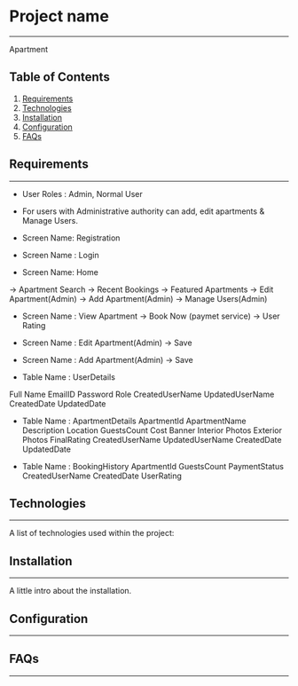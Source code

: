 # Project name
***
Apartment

## Table of Contents
1. [Requirements](#requirements)
2. [Technologies](#technologies)
3. [Installation](#installation)
4. [Configuration](#configuration)
5. [FAQs](#faqs)

## Requirements
***
- User Roles : Admin, Normal User
- For users with Administrative authority can add, edit apartments & Manage Users.

- Screen Name: Registration

- Screen Name : Login

- Screen Name: Home 

-> Apartment Search
-> Recent Bookings
-> Featured Apartments
-> Edit Apartment(Admin)
-> Add Apartment(Admin)
-> Manage Users(Admin)

- Screen Name : View Apartment
-> Book Now (paymet service) -> User Rating

- Screen Name : Edit Apartment(Admin)
-> Save

- Screen Name : Add Apartment(Admin)
-> Save

- Table Name : UserDetails

Full Name
EmailID 
Password
Role
CreatedUserName
UpdatedUserName
CreatedDate
UpdatedDate

- Table Name : ApartmentDetails
ApartmentId
ApartmentName 
Description
Location
GuestsCount
Cost
Banner 
Interior Photos
Exterior Photos
FinalRating
CreatedUserName
UpdatedUserName
CreatedDate
UpdatedDate

- Table Name : BookingHistory
ApartmentId
GuestsCount
PaymentStatus
CreatedUserName 
CreatedDate
UserRating


## Technologies
***
A list of technologies used within the project:

## Installation
***
A little intro about the installation. 

## Configuration
***

## FAQs
***

